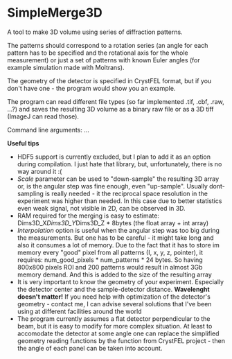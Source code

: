 # SimpleMerge3D


A tool to make 3D volume using series of diffraction patterns. 

The patterns should correspond to a rotation series (an angle for each pattern has to be specified and the rotational axis for the whole measurement) or just a set of patterns with known Euler angles (for example simulation made with Moltrans).

The geometry of the detector is specified in CrystFEL format, but if you don't have one - the program would show you an example.

The program can read different file types (so far implemented .tif, .cbf, .raw, ...?) and saves the resulting 3D volume as a binary raw file or as a 3D tiff (ImageJ can read those).

Command line arguments:
...

**Useful tips**
- HDF5 support is currently excluded, but I plan to add it as an option during compilation. I just hate that library, but, unfortunately, there is no way around it :(
- _Scale_ parameter can be used to "down-sample" the resulting 3D array or, is the angular step was fine enough, even "up-sample". Usually dont-sampling is really needed - it the reciprocal space resolution in the experiment was higher than needed. In this case due to better statistics even weak signal, not visible in 2D, can be observed in 3D. 
- RAM required for the merging is easy to estimate: Dims3D_X*Dims3D_Y*Dims3D_Z * 8bytes (the float array + int array)
- _Interpolation_ option is useful when the angular step was too big during the measurements. But one has to be careful - it might take long and also it consumes a lot of memory. Due to the fact that it has to store im memory every "good" pixel from all patterns (I, x, y, z, pointer), it requires: num_good_pixels * num_patterns * 24 bytes. So having 800x800 pixels ROI and 200 patterns would result in almost 3Gb memory demand. And this is added to the size of the resulting array
- It is very important to know the geometry of your experiment. Especially the detector center and the sample-detector distance. **Wavelenght doesn't matter!** If you need help with optimization of the detector's geometry - contact me, I can advise several solutions that I've been using at different facilities around the world
- The program currently assumes a flat detector perpendicular to the beam, but it is easy to modify for more complex situation. At least to accomodate the detector at some angle one can replace the simplified geometry reading functions by the function from CrystFEL project - then the angle of each panel can be taken into account. 
